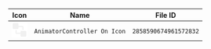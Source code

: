 | Icon | Name | File ID |
| ---  | ---  | ---     |
| ![](AnimatorController%20On%20Icon.png) | `AnimatorController On Icon` | `2858590674961572832` |
